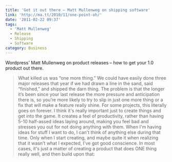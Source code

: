 ```yaml
---
title: 'Get it out there – Matt Mullenweg on shipping software'
link: 'http://ma.tt/2010/11/one-point-oh/'
date: '2011-02-22 09:37'
tags:
  - 'Matt Mullenweg'
  - Release
  - Shipping
  - Software
category: Business
---
```


Wordpress' Matt Mullenweg on product releases – how to get your 1.0 product out there.

> What killed us was “one more thing.” We could have easily done three major releases that year if we had drawn a line in the sand, said “finished,” and shipped the darn thing. The problem is that the longer it’s been since your last release the more pressure and anticipation there is, so you’re more likely to try to slip in just one more thing or a fix that will make a feature really shine. For some projects, this literally goes on forever.
I think it's really important just to create things and get into the game. It creates a feel of productivity, rather than having 5-10 half-assed ideas laying around, making you feel bad and stresses you out for not doing anything with them. When I'm having ideas for stuff I want to do, I can't think of anything else during that time. Only when I start creating, and maybe quite it when realizing that it wasn't what I expected, I've got good conscience. In most cases, it's just a matter of creating a product that does ONE thing really well, and then build upon that:
